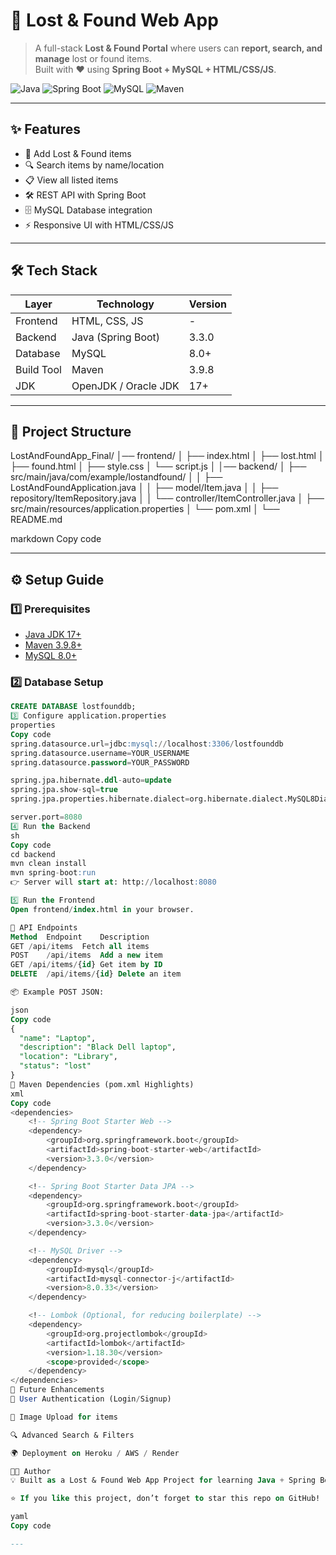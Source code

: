 # 🔎 Lost & Found Web App

> A full-stack **Lost & Found Portal** where users can **report, search, and manage** lost or found items.  
> Built with ❤️ using **Spring Boot + MySQL + HTML/CSS/JS**.

![Java](https://img.shields.io/badge/Java-17-orange?logo=java&logoColor=white)
![Spring Boot](https://img.shields.io/badge/Spring%20Boot-3.3.0-brightgreen?logo=springboot)
![MySQL](https://img.shields.io/badge/MySQL-8.0-blue?logo=mysql&logoColor=white)
![Maven](https://img.shields.io/badge/Maven-3.9.8-red?logo=apachemaven&logoColor=white)

---

## ✨ Features
- 📝 Add Lost & Found items  
- 🔍 Search items by name/location  
- 📋 View all listed items  
- 🛠 REST API with Spring Boot  
- 🗄️ MySQL Database integration  
- ⚡ Responsive UI with HTML/CSS/JS  

---

## 🛠 Tech Stack
| Layer      | Technology           | Version  |
|------------|----------------------|----------|
| Frontend   | HTML, CSS, JS        | -        |
| Backend    | Java (Spring Boot)   | 3.3.0    |
| Database   | MySQL                | 8.0+     |
| Build Tool | Maven                | 3.9.8    |
| JDK        | OpenJDK / Oracle JDK | 17+      |

---

## 📂 Project Structure
LostAndFoundApp_Final/
│── frontend/
│ ├── index.html
│ ├── lost.html
│ ├── found.html
│ ├── style.css
│ └── script.js
│
│── backend/
│ ├── src/main/java/com/example/lostandfound/
│ │ ├── LostAndFoundApplication.java
│ │ ├── model/Item.java
│ │ ├── repository/ItemRepository.java
│ │ └── controller/ItemController.java
│ ├── src/main/resources/application.properties
│ └── pom.xml
│
└── README.md

markdown
Copy code

---

## ⚙️ Setup Guide

### 1️⃣ Prerequisites
- [Java JDK 17+](https://adoptium.net/)  
- [Maven 3.9.8+](https://maven.apache.org/)  
- [MySQL 8.0+](https://dev.mysql.com/downloads/)  

### 2️⃣ Database Setup
```sql
CREATE DATABASE lostfounddb;
3️⃣ Configure application.properties
properties
Copy code
spring.datasource.url=jdbc:mysql://localhost:3306/lostfounddb
spring.datasource.username=YOUR_USERNAME
spring.datasource.password=YOUR_PASSWORD

spring.jpa.hibernate.ddl-auto=update
spring.jpa.show-sql=true
spring.jpa.properties.hibernate.dialect=org.hibernate.dialect.MySQL8Dialect

server.port=8080
4️⃣ Run the Backend
sh
Copy code
cd backend
mvn clean install
mvn spring-boot:run
👉 Server will start at: http://localhost:8080

5️⃣ Run the Frontend
Open frontend/index.html in your browser.

📡 API Endpoints
Method	Endpoint	Description
GET	/api/items	Fetch all items
POST	/api/items	Add a new item
GET	/api/items/{id}	Get item by ID
DELETE	/api/items/{id}	Delete an item

📦 Example POST JSON:

json
Copy code
{
  "name": "Laptop",
  "description": "Black Dell laptop",
  "location": "Library",
  "status": "lost"
}
📌 Maven Dependencies (pom.xml Highlights)
xml
Copy code
<dependencies>
    <!-- Spring Boot Starter Web -->
    <dependency>
        <groupId>org.springframework.boot</groupId>
        <artifactId>spring-boot-starter-web</artifactId>
        <version>3.3.0</version>
    </dependency>

    <!-- Spring Boot Starter Data JPA -->
    <dependency>
        <groupId>org.springframework.boot</groupId>
        <artifactId>spring-boot-starter-data-jpa</artifactId>
        <version>3.3.0</version>
    </dependency>

    <!-- MySQL Driver -->
    <dependency>
        <groupId>mysql</groupId>
        <artifactId>mysql-connector-j</artifactId>
        <version>8.0.33</version>
    </dependency>

    <!-- Lombok (Optional, for reducing boilerplate) -->
    <dependency>
        <groupId>org.projectlombok</groupId>
        <artifactId>lombok</artifactId>
        <version>1.18.30</version>
        <scope>provided</scope>
    </dependency>
</dependencies>
🚀 Future Enhancements
🔐 User Authentication (Login/Signup)

📸 Image Upload for items

🔍 Advanced Search & Filters

🌍 Deployment on Heroku / AWS / Render

👨‍💻 Author
💡 Built as a Lost & Found Web App Project for learning Java + Spring Boot + MySQL + Web Development.

⭐ If you like this project, don’t forget to star this repo on GitHub!

yaml
Copy code

---

